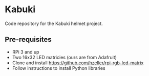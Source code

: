 # Kabuki

Code repository for the Kabuki helmet project.

## Pre-requisites
- RPi 3 and up
- Two 16x32 LED matricies (ours are from Adafruit)
- Clone and install https://github.com/hzeller/rpi-rgb-led-matrix
- Follow instructions to install Python libraries